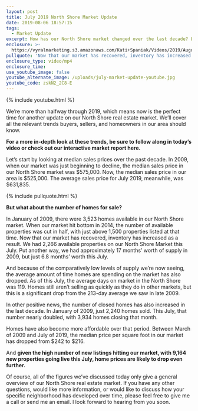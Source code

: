 ```yaml
---
layout: post
title: July 2019 North Shore Market Update
date: 2019-08-06 18:57:15
tags:
  - Market Update
excerpt: How has our North Shore market changed over the last decade? Let’s discuss.
enclosure: >-
  https://vyralmarketing.s3.amazonaws.com/Kati+Spaniak/Videos/2019/August/July+2019+North+Shore+Market+Update.mp4
pullquote: 'Now that our market has recovered, inventory has increased as a result.'
enclosure_type: video/mp4
enclosure_time:
use_youtube_image: false
youtube_alternate_image: /uploads/july-market-update-youtube.jpg
youtube_code: zskN2_2C8-E
---
```


{% include youtube.html %}

We’re more than halfway through 2019, which means now is the perfect time for another update on our North Shore real estate market. We’ll cover all the relevant trends buyers, sellers, and homeowners in our area should know.

**For a more in-depth look at these trends, be sure to follow along in today’s video or check out our interactive market report here.&nbsp;**

Let’s start by looking at median sales prices over the past decade. In 2009, when our market was just beginning to decline, the median sales price in our North Shore market was $575,000. Now, the median sales price in our area is $525,000. The average sales price for July 2019, meanwhile, was $631,835.&nbsp;

{% include pullquote.html %}

**But what about the number of homes for sale?**

In January of 2009, there were 3,523 homes available in our North Shore market. When our market hit bottom in 2014, the number of available properties was cut in half, with just above 1,500 properties listed at that time. Now that our market has recovered, inventory has increased as a result. We had 2,266 available properties on our North Shore Market this July. Put another way, we had approximately 17 months’ worth of supply in 2009, but just 6.8 months’ worth this July.&nbsp;

And because of the comparatively low levels of supply we’re now seeing, the average amount of time homes are spending on the market has also dropped. As of this July, the average days on market in the North Shore was 119. Homes still aren’t selling as quickly as they do in other markets, but this is a significant drop from the 213-day average we saw in late 2009.&nbsp;

In other positive news, the number of closed homes has also increased in the last decade. In January of 2009, just 2,240 homes sold. This July, that number nearly doubled, with 3,934 homes closing that month.&nbsp;

Homes have also become more affordable over that period. Between March of 2009 and July of 2019, the median price per square foot in our market has dropped from $242 to $216.&nbsp;

And **given the high number of new listings hitting our market, with 9,164 new properties going live this July, home prices are likely to drop even further.&nbsp;**

Of course, all of the figures we’ve discussed today only give a general overview of our North Shore real estate market. If you have any other questions, would like more information, or would like to discuss how your specific neighborhood has developed over time, please feel free to give me a call or send me an email. I look forward to hearing from you soon.